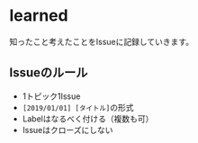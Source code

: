 # learned
知ったこと考えたことをIssueに記録していきます。

## Issueのルール

- 1トピック1Issue
- `[2019/01/01] [タイトル]`の形式
- Labelはなるべく付ける（複数も可）
- Issueはクローズにしない
